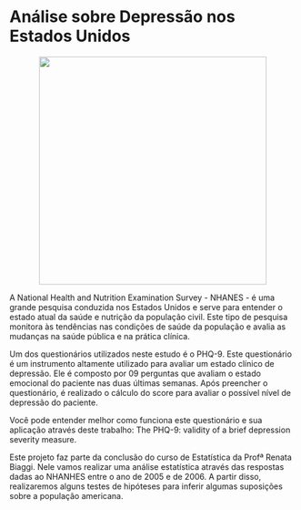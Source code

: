 # Análise sobre Depressão nos Estados Unidos

<p align="center">
  <img src="https://img.freepik.com/free-vector/depression-concept-illustration_114360-3747.jpg?w=740&t=st=1673039462~exp=1673040062~hmac=8576f81b84bcd61b817fb01a3d0a55628493ad5852751bf0d84dde4e1e31a4cb" height=400px >
</p>

A National Health and Nutrition Examination Survey - NHANES - é uma grande pesquisa conduzida nos Estados Unidos e serve para entender o estado atual da saúde e nutrição da população civil. Este tipo de pesquisa monitora às tendências nas condições de saúde da população e avalia as mudanças na saúde pública e na prática clínica.

Um dos questionários utilizados neste estudo é o PHQ-9. Este questionário é um instrumento altamente utilizado para avaliar um estado clínico de depressão. Ele é composto por 09 perguntas que avaliam o estado emocional do paciente nas duas últimas semanas. Após preencher o questionário, é realizado o cálculo do score para avaliar o possível nível de depressão do paciente.

Você pode entender melhor como funciona este questionário e sua aplicação através deste trabalho: The PHQ-9: validity of a brief depression severity measure.

Este projeto faz parte da conclusão do curso de Estatística da Profª Renata Biaggi. Nele vamos realizar uma análise estatística através das respostas dadas ao NHANHES entre o ano de 2005 e de 2006. A partir disso, realizaremos alguns testes de hipóteses para inferir algumas suposições sobre a população americana.
